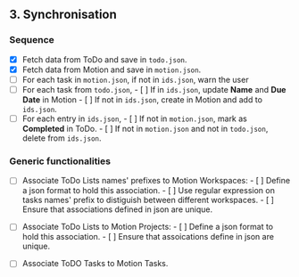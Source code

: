 ﻿## 3. Synchronisation

### Sequence
- [x] Fetch data from ToDo and save in `todo.json`.
- [x] Fetch data from Motion and save in `motion.json`.
- [ ] For each task in `motion.json`, if not in `ids.json`, warn the user
- [ ] For each task from `todo.json`,
      - [ ] If in `ids.json`, update **Name** and **Due Date** in Motion
      - [ ] If not in `ids.json`, create in Motion and add to `ids.json`.
- [ ] For each entry in `ids.json`,
      - [ ] If not in `motion.json`, mark as **Completed** in ToDo.
      - [ ] If not in `motion.json` and not in `todo.json`, delete from `ids.json`.

### Generic functionalities
- [ ] Associate ToDo Lists names' prefixes to Motion Workspaces:
      - [ ] Define a json format to hold this association.
      - [ ] Use regular expression on tasks names' prefix to distiguish between different workspaces.
      - [ ] Ensure that associations defined in json are unique.
- [ ] Associate ToDo Lists to Motion Projects:
      - [ ] Define a json format to hold this association.
      - [ ] Ensure that assoications define in json are unique.
- [ ] Associate ToDO Tasks to Motion Tasks.

